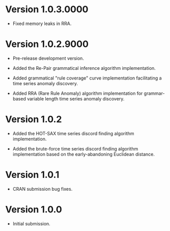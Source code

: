 # Version 1.0.3.0000
* Fixed memory leaks in RRA.

# Version 1.0.2.9000

* Pre-release development version.

* Added the Re-Pair grammatical inference algorithm implementation.

* Added grammatical "rule coverage" curve implementation facilitating 
  a time series anomaly discovery.

* Added RRA (Rare Rule Anomaly) algorithm implementation for grammar-based variable 
  length time series anomaly discovery.

# Version 1.0.2

* Added the HOT-SAX time series discord finding algorithm implementation.

* Added the brute-force time series discord finding algorithm implementation 
  based on the early-abandoning Euclidean distance.

# Version 1.0.1

* CRAN submission bug fixes.

# Version 1.0.0

* Initial submission.

